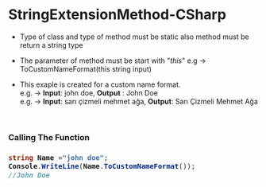 # StringExtensionMethod-CSharp

- Type of class and type of method must be static also method must be return a string type
- The parameter of method must be start with "_this_" e.g -> ToCustomNameFormat(this string input)

- This exaple is created for a custom name format.
   <br/>
   e.g. -> __Input__: john doe, __Output__ : John Doe
   <br/>
   e.g. -> __Input__: sarı çizmeli mehmet ağa, __Output__: Sarı Çizmeli Mehmet Ağa 

<br/>
<h3>Calling The Function <h3>
   
```c#
string Name ="john doe"; 
Console.WriteLine(Name.ToCustomNameFormat());
//John Doe


